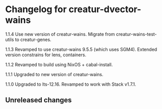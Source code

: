 # Changelog for creatur-dvector-wains

1.1.4 Use new version of creatur-wains.
      Migrate from creatur-wains-test-utils to creatur-genes.

1.1.3 Revamped to use creatur-wains 9.5.5 (which uses SGM4).
      Extended version constrains for lens, containers.

1.1.2 Revamped to build using NixOS + cabal-install.

1.1.1 Upgraded to new version of creatur-wains.

1.1.0 Upgraded to lts-12.16.
      Revamped to work with Stack v1.7.1.

## Unreleased changes
